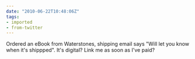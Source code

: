 ```yaml
---
date: "2010-06-22T10:48:06Z"
tags:
- imported
- from-twitter
---
```

Ordered an eBook from Waterstones, shipping email says "Will let you know when it's shippped". It's digital? Link me as soon as I've paid?
